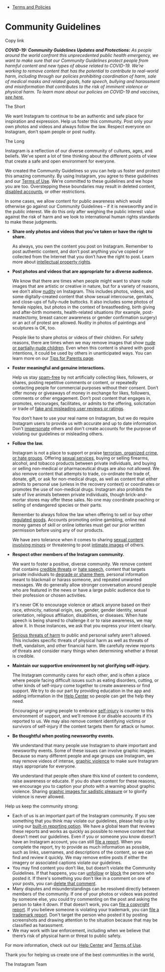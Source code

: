 *   [Terms and Policies](https://help.instagram.com/1417489251945243/?helpref=breadcrumb)

Community Guidelines
====================

Copy link

_**COVID-19: Community Guidelines Updates and Protections:** As people around the world confront this unprecedented public health emergency, we want to make sure that our Community Guidelines protect people from harmful content and new types of abuse related to COVID-19. We’re working to remove content that has the potential to contribute to real-world harm, including through our policies prohibiting coordination of harm, sale of medical masks and related goods, hate speech, bullying and harassment and misinformation that contributes to the risk of imminent violence or physical harm. To learn more about our policies on COVID-19 and vaccines, [see here.](https://help.instagram.com/697825587576762?helpref=faq_content)_

The Short

We want Instagram to continue to be an authentic and safe place for inspiration and expression. Help us foster this community. Post only your own photos and videos and always follow the law. Respect everyone on Instagram, don’t spam people or post nudity.

The Long

Instagram is a reflection of our diverse community of cultures, ages, and beliefs. We’ve spent a lot of time thinking about the different points of view that create a safe and open environment for everyone.

We created the Community Guidelines so you can help us foster and protect this amazing community. By using Instagram, you agree to these guidelines and our [Terms of Use](https://www.instagram.com/legal/terms). We’re committed to these guidelines and we hope you are too. Overstepping these boundaries may result in deleted content, [disabled accounts](https://help.instagram.com/366993040048856?helpref=faq_content), or other restrictions.

In some cases, we allow content for public awareness which would otherwise go against our Community Guidelines – if it is newsworthy and in the public interest. We do this only after weighing the public interest value against the risk of harm and we look to international human rights standards to make these judgments.

*   **Share only photos and videos that you’ve taken or have the right to share.**
    
    As always, you own the content you post on Instagram. Remember to post authentic content, and don’t post anything you’ve copied or collected from the Internet that you don’t have the right to post. Learn more about [intellectual property rights](https://help.instagram.com/126382350847838?helpref=faq_content).
    
*   **Post photos and videos that are appropriate for a diverse audience.**
    
    We know that there are times when people might want to share nude images that are artistic or creative in nature, but for a variety of reasons, we don’t allow [nudity](https://l.instagram.com/?u=https%3A%2F%2Fwww.facebook.com%2Fcommunitystandards%2Fadult_nudity_sexual_activity&e=AT2Wt4CTfuuZSdQBiwoGb7F_EvkUN8s1hoeClgK70jUZwjFARa8LbONLp77p_zD7pAe9vffh30KXlZgqR04PIHF8Cd-kWJcH6fuRjriGOz92xrOS9NxTEmIqqgUqnkwATka1EPvqn7MP-j6eHYHQ62Qk_QzjkPV9itwWnA) on Instagram. This includes photos, videos, and some digitally-created content that show sexual intercourse, genitals, and close-ups of fully-nude buttocks. It also includes some photos of female nipples, but photos in the context of breastfeeding, birth giving and after-birth moments, health-related situations (for example, post-mastectomy, breast cancer awareness or gender confirmation surgery) or an act of protest are allowed. Nudity in photos of paintings and sculptures is OK, too.
    
    People like to share photos or videos of their children. For safety reasons, there are times when we may remove images that show [nude or partially-nude children](https://l.instagram.com/?u=https%3A%2F%2Fwww.facebook.com%2Fcommunitystandards%2Fchild_nudity_sexual_exploitation&e=AT2Wt4CTfuuZSdQBiwoGb7F_EvkUN8s1hoeClgK70jUZwjFARa8LbONLp77p_zD7pAe9vffh30KXlZgqR04PIHF8Cd-kWJcH6fuRjriGOz92xrOS9NxTEmIqqgUqnkwATka1EPvqn7MP-j6eHYHQ62Qk_QzjkPV9itwWnA). Even when this content is shared with good intentions, it could be used by others in unanticipated ways. You can learn more on our [Tips for Parents page](https://help.instagram.com/154475974694511/?helpref=faq_content).
    
*   **Foster meaningful and genuine interactions.**
    
    Help us stay [spam-free](https://l.instagram.com/?u=https%3A%2F%2Fwww.facebook.com%2Fcommunitystandards%2Fspam&e=AT2Wt4CTfuuZSdQBiwoGb7F_EvkUN8s1hoeClgK70jUZwjFARa8LbONLp77p_zD7pAe9vffh30KXlZgqR04PIHF8Cd-kWJcH6fuRjriGOz92xrOS9NxTEmIqqgUqnkwATka1EPvqn7MP-j6eHYHQ62Qk_QzjkPV9itwWnA) by not artificially collecting likes, followers, or shares, posting repetitive comments or content, or repeatedly contacting people for commercial purposes without their consent. Don’t offer money or giveaways of money in exchange for likes, followers, comments or other engagement. Don’t post content that engages in, promotes, encourages, facilitates, or admits to the offering, solicitation or trade of [fake and misleading user reviews or ratings](https://l.instagram.com/?u=https%3A%2F%2Fwww.facebook.com%2Fcommunitystandards%2Ffraud_deception&e=AT2Wt4CTfuuZSdQBiwoGb7F_EvkUN8s1hoeClgK70jUZwjFARa8LbONLp77p_zD7pAe9vffh30KXlZgqR04PIHF8Cd-kWJcH6fuRjriGOz92xrOS9NxTEmIqqgUqnkwATka1EPvqn7MP-j6eHYHQ62Qk_QzjkPV9itwWnA).
    
    You don’t have to use your real name on Instagram, but we do require Instagram users to provide us with accurate and up to date information. Don't [impersonate](https://l.instagram.com/?u=https%3A%2F%2Fwww.facebook.com%2Fcommunitystandards%2Fmisrepresentation&e=AT2Wt4CTfuuZSdQBiwoGb7F_EvkUN8s1hoeClgK70jUZwjFARa8LbONLp77p_zD7pAe9vffh30KXlZgqR04PIHF8Cd-kWJcH6fuRjriGOz92xrOS9NxTEmIqqgUqnkwATka1EPvqn7MP-j6eHYHQ62Qk_QzjkPV9itwWnA) others and don't create accounts for the purpose of violating our guidelines or misleading others.
    
*   **Follow the law.**
    
    Instagram is not a place to support or praise [terrorism, organized crime, or hate groups](https://l.instagram.com/?u=https%3A%2F%2Fwww.facebook.com%2Fcommunitystandards%2Fdangerous_individuals_organizations&e=AT2Wt4CTfuuZSdQBiwoGb7F_EvkUN8s1hoeClgK70jUZwjFARa8LbONLp77p_zD7pAe9vffh30KXlZgqR04PIHF8Cd-kWJcH6fuRjriGOz92xrOS9NxTEmIqqgUqnkwATka1EPvqn7MP-j6eHYHQ62Qk_QzjkPV9itwWnA). Offering [sexual services](https://l.instagram.com/?u=https%3A%2F%2Fwww.facebook.com%2Fcommunitystandards%2Fsexual_solicitation&e=AT2Wt4CTfuuZSdQBiwoGb7F_EvkUN8s1hoeClgK70jUZwjFARa8LbONLp77p_zD7pAe9vffh30KXlZgqR04PIHF8Cd-kWJcH6fuRjriGOz92xrOS9NxTEmIqqgUqnkwATka1EPvqn7MP-j6eHYHQ62Qk_QzjkPV9itwWnA), buying or selling firearms, alcohol, and tobacco products between private individuals, and buying or selling non-medical or pharmaceutical drugs are also not allowed. We also remove content that attempts to trade, co-ordinate the trade of, donate, gift, or ask for non-medical drugs, as well as content that either admits to personal use (unless in the recovery context) or coordinates or promotes the use of non-medical drugs. Instagram also prohibits the sale of live animals between private individuals, though brick-and-mortar stores may offer these sales. No one may coordinate poaching or selling of endangered species or their parts.
    
    Remember to always follow the law when offering to sell or buy other [regulated goods](https://l.instagram.com/?u=https%3A%2F%2Fwww.facebook.com%2Fcommunitystandards%2Fregulated_goods&e=AT2Wt4CTfuuZSdQBiwoGb7F_EvkUN8s1hoeClgK70jUZwjFARa8LbONLp77p_zD7pAe9vffh30KXlZgqR04PIHF8Cd-kWJcH6fuRjriGOz92xrOS9NxTEmIqqgUqnkwATka1EPvqn7MP-j6eHYHQ62Qk_QzjkPV9itwWnA). Accounts promoting online gambling, online real money games of skill or online lotteries must get our prior written permission before using any of our products.
    
    We have zero tolerance when it comes to sharing [sexual content involving minors](https://l.instagram.com/?u=https%3A%2F%2Fwww.facebook.com%2Fcommunitystandards%2Fchild_nudity_sexual_exploitation&e=AT2Wt4CTfuuZSdQBiwoGb7F_EvkUN8s1hoeClgK70jUZwjFARa8LbONLp77p_zD7pAe9vffh30KXlZgqR04PIHF8Cd-kWJcH6fuRjriGOz92xrOS9NxTEmIqqgUqnkwATka1EPvqn7MP-j6eHYHQ62Qk_QzjkPV9itwWnA) or threatening to post [intimate images](https://l.instagram.com/?u=https%3A%2F%2Fwww.facebook.com%2Fcommunitystandards%2Fsexual_exploitation_adults&e=AT2Wt4CTfuuZSdQBiwoGb7F_EvkUN8s1hoeClgK70jUZwjFARa8LbONLp77p_zD7pAe9vffh30KXlZgqR04PIHF8Cd-kWJcH6fuRjriGOz92xrOS9NxTEmIqqgUqnkwATka1EPvqn7MP-j6eHYHQ62Qk_QzjkPV9itwWnA) of others.
    
*   **Respect other members of the Instagram community.**
    
    We want to foster a positive, diverse community. We remove content that contains [credible threats](https://l.instagram.com/?u=https%3A%2F%2Fwww.facebook.com%2Fcommunitystandards%2Fcredible_violence&e=AT2Wt4CTfuuZSdQBiwoGb7F_EvkUN8s1hoeClgK70jUZwjFARa8LbONLp77p_zD7pAe9vffh30KXlZgqR04PIHF8Cd-kWJcH6fuRjriGOz92xrOS9NxTEmIqqgUqnkwATka1EPvqn7MP-j6eHYHQ62Qk_QzjkPV9itwWnA) or [hate speech](https://l.instagram.com/?u=https%3A%2F%2Fwww.facebook.com%2Fcommunitystandards%2Fhate_speech&e=AT2Wt4CTfuuZSdQBiwoGb7F_EvkUN8s1hoeClgK70jUZwjFARa8LbONLp77p_zD7pAe9vffh30KXlZgqR04PIHF8Cd-kWJcH6fuRjriGOz92xrOS9NxTEmIqqgUqnkwATka1EPvqn7MP-j6eHYHQ62Qk_QzjkPV9itwWnA), content that targets private individuals to [degrade or shame them](https://l.instagram.com/?u=https%3A%2F%2Fwww.facebook.com%2Fcommunitystandards%2Fbullying&e=AT2Wt4CTfuuZSdQBiwoGb7F_EvkUN8s1hoeClgK70jUZwjFARa8LbONLp77p_zD7pAe9vffh30KXlZgqR04PIHF8Cd-kWJcH6fuRjriGOz92xrOS9NxTEmIqqgUqnkwATka1EPvqn7MP-j6eHYHQ62Qk_QzjkPV9itwWnA), personal information meant to blackmail or harass someone, and repeated unwanted messages. We do generally allow stronger conversation around people who are featured in the news or have a large public audience due to their profession or chosen activities.
    
    It's never OK to encourage violence or attack anyone based on their race, ethnicity, national origin, sex, gender, gender identity, sexual orientation, religious affiliation, disabilities, or diseases. When hate speech is being shared to challenge it or to raise awareness, we may allow it. In those instances, we ask that you express your intent clearly.
    
    [Serious threats of harm](https://l.instagram.com/?u=https%3A%2F%2Fwww.facebook.com%2Fcommunitystandards%2Fcredible_violence&e=AT2Wt4CTfuuZSdQBiwoGb7F_EvkUN8s1hoeClgK70jUZwjFARa8LbONLp77p_zD7pAe9vffh30KXlZgqR04PIHF8Cd-kWJcH6fuRjriGOz92xrOS9NxTEmIqqgUqnkwATka1EPvqn7MP-j6eHYHQ62Qk_QzjkPV9itwWnA) to public and personal safety aren't allowed. This includes specific threats of physical harm as well as threats of theft, vandalism, and other financial harm. We carefully review reports of threats and consider many things when determining whether a threat is credible.
    
*   **Maintain our supportive environment by not glorifying self-injury.**
    
    The Instagram community cares for each other, and is often a place where people facing difficult issues such as eating disorders, cutting, or other kinds of self-injury come together to create awareness or find support. We try to do our part by providing education in the app and adding information in the [Help Center](https://help.instagram.com/) so people can get the help they need.
    
    Encouraging or urging people to embrace [self-injury](https://l.instagram.com/?u=https%3A%2F%2Fwww.facebook.com%2Fcommunitystandards%2Fsuicide_self_injury_violence&e=AT2Wt4CTfuuZSdQBiwoGb7F_EvkUN8s1hoeClgK70jUZwjFARa8LbONLp77p_zD7pAe9vffh30KXlZgqR04PIHF8Cd-kWJcH6fuRjriGOz92xrOS9NxTEmIqqgUqnkwATka1EPvqn7MP-j6eHYHQ62Qk_QzjkPV9itwWnA) is counter to this environment of support, and we’ll remove it or disable accounts if it’s reported to us. We may also remove content identifying victims or survivors of self-injury if the content targets them for attack or humor.
    
*   **Be thoughtful when posting newsworthy events.**
    
    We understand that many people use Instagram to share important and newsworthy events. Some of these issues can involve graphic images. Because so many different people and age groups use Instagram, we may remove videos of intense, [graphic violence](https://l.instagram.com/?u=https%3A%2F%2Fwww.facebook.com%2Fcommunitystandards%2Fgraphic_violence&e=AT2Wt4CTfuuZSdQBiwoGb7F_EvkUN8s1hoeClgK70jUZwjFARa8LbONLp77p_zD7pAe9vffh30KXlZgqR04PIHF8Cd-kWJcH6fuRjriGOz92xrOS9NxTEmIqqgUqnkwATka1EPvqn7MP-j6eHYHQ62Qk_QzjkPV9itwWnA) to make sure Instagram stays appropriate for everyone.
    
    We understand that people often share this kind of content to condemn, raise awareness or educate. If you do share content for these reasons, we encourage you to caption your photo with a warning about graphic violence. Sharing [graphic images for sadistic pleasure](https://l.instagram.com/?u=https%3A%2F%2Fwww.facebook.com%2Fcommunitystandards%2Fcruel_insensitive&e=AT2Wt4CTfuuZSdQBiwoGb7F_EvkUN8s1hoeClgK70jUZwjFARa8LbONLp77p_zD7pAe9vffh30KXlZgqR04PIHF8Cd-kWJcH6fuRjriGOz92xrOS9NxTEmIqqgUqnkwATka1EPvqn7MP-j6eHYHQ62Qk_QzjkPV9itwWnA) or to glorify violence is never allowed.
    

Help us keep the community strong:

*   Each of us is an important part of the Instagram community. If you see something that you think may violate our guidelines, please help us by using our [built-in reporting option](https://help.instagram.com/165828726894770?helpref=faq_content). We have a global team that reviews these reports and works as quickly as possible to remove content that doesn’t meet our guidelines. Even if you or someone you know doesn’t have an Instagram account, you can still [file a report](https://help.instagram.com/contact/383679321740945). When you complete the report, try to provide as much information as possible, such as links, usernames, and descriptions of the content, so we can find and review it quickly. We may remove entire posts if either the imagery or associated captions violate our guidelines.
*   You may find content you don’t like, but doesn’t violate the Community Guidelines. If that happens, you can [unfollow](https://help.instagram.com/286340048138725?helpref=faq_content) or [block](https://help.instagram.com/426700567389543/?helpref=faq_content) the person who posted it. If there's something you don't like in a comment on one of your posts, you can [delete that comment](https://help.instagram.com/289098941190483?helpref=faq_content).
*   Many disputes and misunderstandings can be resolved directly between members of the community. If one of your photos or videos was posted by someone else, you could try commenting on the post and asking the person to take it down. If that doesn’t work, you can [file a copyright report](https://help.instagram.com/126382350847838?helpref=faq_content). If you believe someone is violating your trademark, you can [file a trademark report](https://help.instagram.com/222826637847963?helpref=faq_content). Don't target the person who posted it by posting screenshots and drawing attention to the situation because that may be classified as harassment.
*   We may work with law enforcement, including when we believe that there’s risk of physical harm or threat to public safety.

For more information, check out our [Help Center](https://help.instagram.com/) and [Terms of Use](https://l.instagram.com/?u=http%3A%2F%2Finstagram.com%2Flegal%2Fterms%2F%23&e=AT2Wt4CTfuuZSdQBiwoGb7F_EvkUN8s1hoeClgK70jUZwjFARa8LbONLp77p_zD7pAe9vffh30KXlZgqR04PIHF8Cd-kWJcH6fuRjriGOz92xrOS9NxTEmIqqgUqnkwATka1EPvqn7MP-j6eHYHQ62Qk_QzjkPV9itwWnA).

Thank you for helping us create one of the best communities in the world,

The Instagram Team